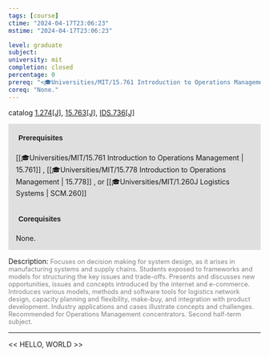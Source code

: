```yaml
---
tags: [course]
ctime: "2024-04-17T23:06:23"
mstime: "2024-04-17T23:06:23"

level: graduate
subject: 
university: mit
completion: closed
percentage: 0
prereq: "<🎓Universities/MIT/15.761 Introduction to Operations Management> , <🎓Universities/MIT/15.778 Introduction to Operations Management> , or <🎓Universities/MIT/1.260J Logistics Systems>"
coreq: "None."
---
```


catalog [1.274[J]](http://student.mit.edu/catalog/m1b.html#1.274), [15.763[J]](http://student.mit.edu/catalog/m15c.html#15.763), [IDS.736[J]](http://student.mit.edu/catalog/mIDSa.html#IDS.736)

<span style="display: block; padding: 15px; background-color: rgb(100, 100, 100, 0.2);"><font id="m_prereq257_0" style="display: block; font-family: Arial, sans-serif; font-weight: bold; padding: 5px">Prerequisites</font><br><span id="prereq257_0">[[🎓Universities/MIT/15.761 Introduction to Operations Management | 15.761]] , [[🎓Universities/MIT/15.778 Introduction to Operations Management | 15.778]] , or [[🎓Universities/MIT/1.260J Logistics Systems | SCM.260]]</span></span>
<span style="display: block; padding: 15px; background-color: rgb(100, 100, 100, 0.2);"><font id="m_coreq257_0" style="display: block; font-family: Arial, sans-serif; font-weight: bold; padding: 5px">Corequisites</font><br><span id="coreq257_0">None.</span></span>

<font style="">Description:</font>
<font style="color: grey; font-size: 0.8rem;">Focuses on decision making for system design, as it arises in manufacturing systems and supply chains. Students exposed to frameworks and models for structuring the key issues and trade-offs. Presents and discusses new opportunities, issues and concepts introduced by the internet and e-commerce. Introduces various models, methods and software tools for logistics network design, capacity planning and flexibility, make-buy, and integration with product development. Industry applications and cases illustrate concepts and challenges. Recommended for Operations Management concentrators. Second half-term subject.</font>



---

<< HELLO, WORLD >>
